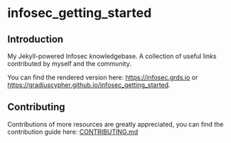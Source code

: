 # infosec_getting_started

## Introduction
My Jekyll-powered Infosec knowledgebase. A collection of useful links contributed by myself and the community.

You can find the rendered version here: https://infosec.grds.io or https://gradiuscypher.github.io/infosec_getting_started.


## Contributing
Contributions of more resources are greatly appreciated, you can find the contribution guide here: [CONTRIBUTING.md](CONTRIBUTING.md)